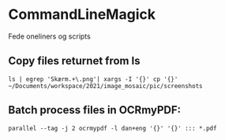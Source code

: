 # CommandLineMagick

Fede oneliners og scripts


## Copy files returnet from ls

`ls | egrep 'Skærm.+\.png'| xargs -I '{}' cp '{}' ~/Documents/workspace/2021/image_mosaic/pic/screenshots`

## Batch process files in OCRmyPDF:
    parallel --tag -j 2 ocrmypdf -l dan+eng '{}' '{}' ::: *.pdf
